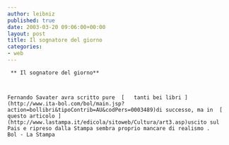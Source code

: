 ```yaml
---
author: leibniz
published: true
date: 2003-03-20 09:06:00+00:00
layout: post
title: Il sognatore del giorno
categories:
- web
---
```


	 ** Il sognatore del giorno**
	
	
	
	Fernando Savater avra scritto pure  [   tanti bei libri ](http://www.ita-bol.com/bol/main.jsp?action=bollibri&tipoContrib=AU&codPers=0003489)di successo, ma in  [   questo articolo ](http://www.lastampa.it/edicola/sitoweb/Cultura/art3.asp)uscito sul Pais e ripreso dalla Stampa sembra proprio mancare di realismo .
	Bol - La Stampa